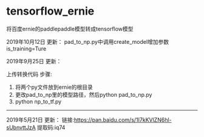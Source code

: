 # tensorflow_ernie
将百度ernie的paddlepaddle模型转成tensorflow模型



2019年10月12日 更新：
pad_to_np.py中调用create_model增加参数is_training=Ture






2019年9月25日 更新：

上传转换代码
步骤:
1. 将两个py文件放到ernie的根目录
2. 更改pad_to_np里的模型路径，然后python pad_to_np.py
3. python np_to_tf.py


--------------------------------------------------
2019年5月21日 更新：
链接:https://pan.baidu.com/s/1I7kKVlZN6hl-sUbnvttJzA 
提取码:iq74 
